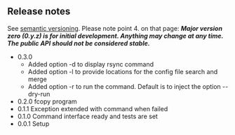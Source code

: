 ## Release notes

See [semantic versioning](http://semver.org/). Please note point 4. on
that page: ***Major version zero (0.y.z) is for initial development. Anything may
change at any time. The public API should not be considered stable.***

* 0.3.0
  * Added option -d to display rsync command
  * Added option -l to provide locations for the config file search and merge
  * Added option -r to run the command. Default is to inject the option --dry-run
* 0.2.0 fcopy program
* 0.1.1 Exception extended with command when failed
* 0.1.0 Command interface ready and tests are set
* 0.0.1 Setup
